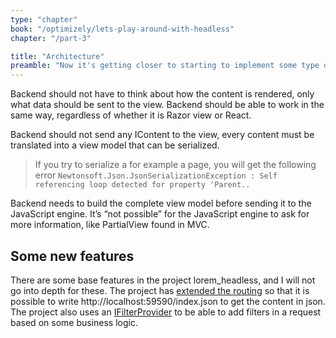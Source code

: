 ```yaml
---
type: "chapter"
book: "/optimizely/lets-play-around-with-headless"
chapter: "/part-3"

title: "Architecture"
preamble: "Now it's getting closer to starting to implement some type of JavaScript rendering in Optimizely CMS. But before that, we need to make some architectural decisions."
---
```


Backend should not have to think about how the content is rendered, only what data should be sent to the view. Backend should be able to work in the same way, regardless of whether it is Razor view or React.

Backend should not send any IContent to the view, every content must be translated into a view model that can be serialized.

> If you try to serialize a for example a page, you will get the following error `Newtonsoft.Json.JsonSerializationException : Self referencing loop detected for property 'Parent..`

Backend needs to build the complete view model before sending it to the JavaScript engine. It’s “not possible” for the JavaScript engine to ask for more information, like PartialView found in MVC. 

## Some new features

There are some base features in the project lorem_headless, and I will not go into depth for these. The project has [extended the routing](ContentTypeFromUrlInitialization.cs) so that it is possible to write http://localhost:59590/index.json to get the content in json.  The project also uses an [IFilterProvider](DefaultFilterProvider.cs) to be able to add filters in a request based on some business logic.